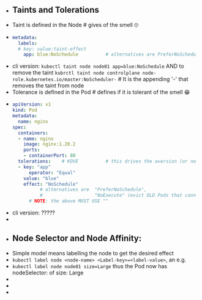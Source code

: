 - ## Taints and Tolerations
- Taint is defined in the Node # gives of the smell 🙄
- ```yaml
  metadata:
    labels:
  	# key: value:taint-effect
      app: blue:NoSchedule      	# alternatives are PreferNoSchedule, NoExecute
  ```
- cli version: `kubectl taint node node01 app=blue:NoSchedule` AND to remove the taint `kubrctl taint node controlplane node-role.kubernetes.io/master:NoScheduler-`       # It is the appending '-' that removes the taint from node
- Tolerance is defined in the Pod  # defines if it is tolerant of the smell 😁
- ```yaml
  apiVersion: v1
  kind: Pod
  metadata:
    name: nginx
  spec:
    containers:
    - name: nginx
      image: nginx:1.20.2
      ports:
      - containerPort: 80
    tolerations:	# KOVE			# this drives the aversion (or not) to assoc with Node
    - key: "app"
    	operator: "Equal"
      value: "blue"
      effect: "NoSchedule"	
      		# alternatives are	"PreferNoSchedule", 
      		#					"NoExecute" (evict OLD Pods that cannot tolerate the taint)
      	# NOTE: the above MUST USE ""
  
  ```
- cli version: ?????
-
- ## Node Selector and Node Affinity:
- Simple model means labelling the node to get the desired effect
- `kubectl label node <node-name> <Label-key>=<label-value>`, an e.g.
- `kubectl label node node01 size=Large` thus the Pod now has nodeSelector: of size: Large
-
-
-